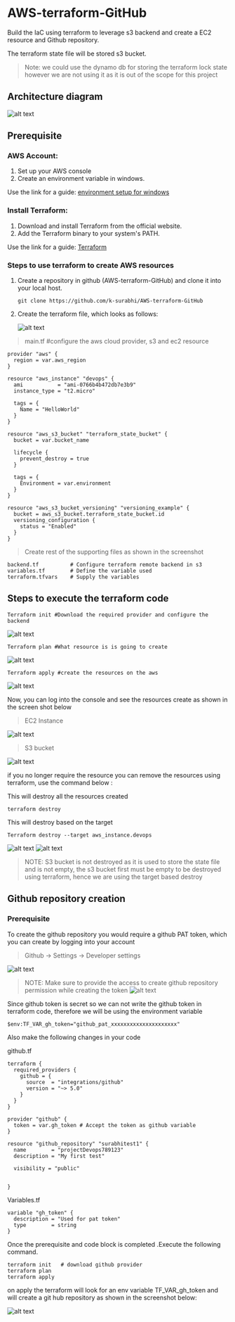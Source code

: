 # AWS-terraform-GitHub

Build the IaC using terraform to leverage s3 backend and create a EC2 resource and Github repository.

The terraform state file will be stored s3 bucket.

> Note: we could use the dynamo db for storing the terraform lock state however we are not using it as it is out of the scope for this project


## Architecture diagram
![alt text](/images/architecture-Page-1.png)

## Prerequisite
### AWS Account:

<ol>
<li>Set up your AWS console</li>
<li>Create an environment variable in windows. </li> 
</ol>

Use the link for a guide: [environment setup for windows](https://kb.wisc.edu/cae/page.php?id=24500)


### Install Terraform:
<ol>
<li>Download and install Terraform from the official website.</li>
<li>Add the Terraform binary to your system's PATH.</li>
</ol>

Use the link for a guide: [ Terraform ](https://developer.hashicorp.com/terraform/tutorials/aws-get-started/install-cli)

### Steps to use terraform to create AWS resources

<ol> 
<li> Create a repository in github (AWS-terraform-GitHub) and clone it into your local host. </li>

```
git clone https://github.com/k-surabhi/AWS-terraform-GitHub
```

<li> Create the terraform file, which looks as follows: </li>

![alt text](/images/tree.png)

</ol>

> main.tf     #configure the aws cloud provider, s3 and ec2 resource

```
provider "aws" {
  region = var.aws_region
}

resource "aws_instance" "devops" {
  ami           = "ami-0766b4b472db7e3b9"
  instance_type = "t2.micro"

  tags = {
    Name = "HelloWorld"
  }
}

resource "aws_s3_bucket" "terraform_state_bucket" {
  bucket = var.bucket_name

  lifecycle {
    prevent_destroy = true
  }

  tags = {
    Environment = var.environment
  }
}

resource "aws_s3_bucket_versioning" "versioning_example" {
  bucket = aws_s3_bucket.terraform_state_bucket.id
  versioning_configuration {
    status = "Enabled"
  }
}
```

> Create rest of the supporting files as shown in the screenshot
```
backend.tf          # Configure terraform remote backend in s3
variables.tf        # Define the variable used
terraform.tfvars    # Supply the variables
```



## Steps to execute the terraform code


```
Terraform init #Download the required provider and configure the backend
```
![alt text](/images/init.png)

```
Terraform plan #What resource is is going to create
```
![alt text](/images/image.png)

```
Terraform apply #create the resources on the aws
```
![alt text](/images/apply1.png)


Now, you can log into the console and see the resources create as shown in the screen shot below

> EC2 Instance

![alt text](/images/ec2.png)

> S3 bucket

![alt text](/images/s3screenshot.png)


if you no longer require the resource you can remove the resources using terraform, use the command below :

This will destroy all the resources created

```
terraform destroy 
```

This will destroy based on the target

```
Terraform destroy --target aws_instance.devops
```
![alt text](/images/destroy1.png)
![alt text](/images/destroy.png)

> NOTE: S3 bucket is not destroyed as it is used to store the state file and is not empty, the s3 bucket first must be empty to be destroyed using terraform, hence we are using the target based destroy



## Github repository creation

### Prerequisite
To create the github repository you would require a github PAT token, which you can create by logging into your account

> Github -> Settings -> Developer settings

![alt text](/images/token.png)

> NOTE: Make sure to provide the access to create github repository permission while creating the token 
![alt text](/images/permission.png)

Since github token is secret so we can not write the github token in terraform code, therefore we will be using the environment variable

```
$env:TF_VAR_gh_token="github_pat_xxxxxxxxxxxxxxxxxxxxx"
```

Also make the following changes in your code


github.tf 
```
terraform {
  required_providers {
    github = {
      source  = "integrations/github"
      version = "~> 5.0"
    }
  }
}

provider "github" {
  token = var.gh_token # Accept the token as github variable
}

resource "github_repository" "surabhitest1" {
  name        = "projectDevops789123"
  description = "My first test"

  visibility = "public"


}

```

Variables.tf
```
variable "gh_token" {
  description = "Used for pat token"
  type        = string
}
```

Once the prerequisite and code block is completed .Execute the following command.
```
terraform init   # download github provider
terraform plan
terraform apply
```



on apply the terraform will look for an env variable TF_VAR_gh_token and will create a git hub repository as shown in the screenshot below:


![alt text](/images/githubrepo.png)





